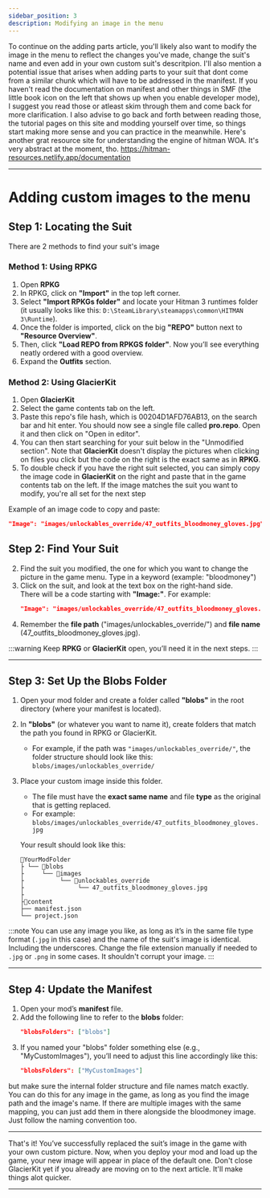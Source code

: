 ```yaml
---
sidebar_position: 3
description: Modifying an image in the menu
---
```

To continue on the adding parts article, you'll likely also want to modify the image in the menu to reflect the changes you've made, change the suit's name and even add in your own custom suit's descritpion. I'll also mention a potential issue that arises when adding parts to your suit that dont come from a similar chunk which will have to be addressed in the manifest. If you haven't read the documentation on manifest and other things in SMF (the little book icon on the left that shows up when you enable developer mode), I suggest you read those or atleast skim through them and come back for more clarification. I also advise to go back and forth between reading those, the tutorial pages on this site and modding yourself over time, so things start making more sense and you can practice in the meanwhile.
Here's another grat resource site for understanding the engine of hitman WOA. It's very abstract at the moment, tho.
https://hitman-resources.netlify.app/documentation



---

# Adding custom images to the menu

## Step 1: Locating the Suit

There are 2 methods to find your suit's image

### Method 1: Using RPKG

1. Open **RPKG** 
2. In RPKG, click on **"Import"** in the top left corner.
3. Select **"Import RPKGs folder"** and locate your Hitman 3 runtimes folder (it usually looks like this: `D:\SteamLibrary\steamapps\common\HITMAN 3\Runtime`).
4. Once the folder is imported, click on the big **"REPO"** button next to **"Resource Overview"**.
5. Then, click **"Load REPO from RPKGS folder"**. Now you’ll see everything neatly ordered with a good overview.
6. Expand the **Outfits** section.

### Method 2: Using GlacierKit

1. Open **GlacierKit**
2. Select the game contents tab on the left. 
3. Paste this repo's file hash, which is 00204D1AFD76AB13, on the search bar and hit enter. You should now see a single file called **pro.repo**. Open it and then click on "Open in editor".
4. You can then start searching for your suit below in the "Unmodified section".
Note that **GlacierKit** doesn't display the pictures when clicking on files you click but the code on the right is the exact same as in **RPKG**.
5. To double check if you have the right suit selected, you can simply copy the image code in **GlacierKit** on the right and paste that in the game contents tab on the left.
If the image matches the suit you want to modify, you're all set for the next step

Example of an image code to copy and paste: 
   ```json
   "Image": "images/unlockables_override/47_outfits_bloodmoney_gloves.jpg"
   ```

## Step 2: Find Your Suit


2. Find the suit you modified, the one for which you want to change the picture in the game menu. Type in a keyword (example: "bloodmoney")
3. Click on the suit, and look at the text box on the right-hand side.  
   There will be a code starting with **"Image:"**. For example:  
   ```json
   "Image": "images/unlockables_override/47_outfits_bloodmoney_gloves.jpg"
   ```
4. Remember the **file path** ("images/unlockables_override/") and **file name** (47_outfits_bloodmoney_gloves.jpg).

:::warning
Keep **RPKG** or **GlacierKit** open, you’ll need it in the next steps.
:::

---

## Step 3: Set Up the Blobs Folder

1. Open your mod folder and create a folder called **"blobs"** in the root directory (where your manifest is located).
2. In **"blobs"** (or whatever you want to name it), create folders that match the path you found in RPKG or GlacierKit.
   - For example, if the path was `"images/unlockables_override/"`, the folder structure should look like this:  
     `blobs/images/unlockables_override/`
3. Place your custom image inside this folder.  
   - The file must have the **exact same name** and file **type** as the original that is getting replaced.  
   - For example:  
     `blobs/images/unlockables_override/47_outfits_bloodmoney_gloves.jpg`
   
   Your result should look like this:
   ```
   📁YourModFolder
   ├ └── 📁blobs
   ├     └── 📁images
   ├          └── 📁unlockables_override
   ├               └── 47_outfits_bloodmoney_gloves.jpg
   ├   
   ├📁content
   ├── manifest.json
   └── project.json
   ```

:::note
You can use any image you like, as long as it’s in the same file type format (`.jpg` in this case) and the name of the suit's image is identical. Including the underscores. Change the file extension manually if needed to `.jpg` or `.png` in some cases. It shouldn't corrupt your image.
:::

---

## Step 4: Update the Manifest

1. Open your mod’s **manifest** file.
2. Add the following line to refer to the **blobs** folder:
   ```json
   "blobsFolders": ["blobs"]
   ```
3. If you named your "blobs" folder something else (e.g., "MyCustomImages"), you’ll need to adjust this line accordingly like this:
   ```json
   "blobsFolders": ["MyCustomImages"]
   ```
 but make sure the internal folder structure and file names match exactly. You can do this for any image in the game, as long as you find the image path and the image's name. If there are multiple images with the same mapping, you can just add them in there alongside the bloodmoney image. Just follow the naming convention too.

---

That's it! You’ve successfully replaced the suit’s image in the game with your own custom picture. Now, when you deploy your mod and load up the game, your new image will appear in place of the default one. Don't close GlacierKit yet if you already are moving on to the next article. It'll make things alot quicker. 

--- 

